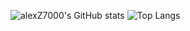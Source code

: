 ![alexZ7000's GitHub stats](https://github-readme-stats.vercel.app/api?username=alexZ7000&show_icons=true&theme=radical)
![Top Langs](https://github-readme-stats.vercel.app/api/top-langs/?username=alexZ7000&show_icons=true&theme=radical&size_weight=0.5&count_weight=0.5)



